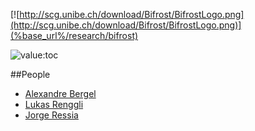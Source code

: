 [![http://scg.unibe.ch/download/Bifrost/BifrostLogo.png](http://scg.unibe.ch/download/Bifrost/BifrostLogo.png)](%base_url%/research/bifrost)<div class="clear"></div>

<style type="text/css">.toc-number { display: none; }</style>
![value:toc](value:toc)

##People

-  [Alexandre Bergel](http://bergel.eu/)
-  [Lukas Renggli](http://www.lukas-renggli.ch)
-  [Jorge Ressia](http://www.jorgeressia.com)
